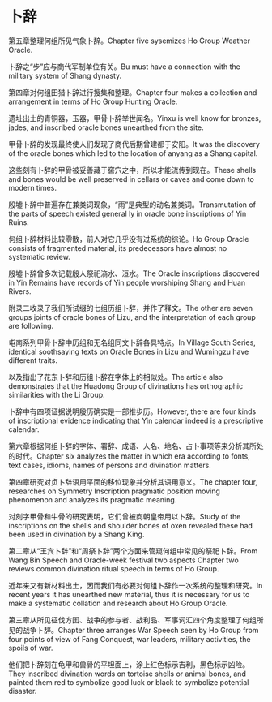 # 卜辞

<p><span class="chinese">第五章整理何组所见气象卜辞。</span><span class="english">Chapter five sysemizes Ho Group Weather Oracle.</span></p>

<p><span class="chinese">卜辞之“步”应与商代军制单位有关。</span><span class="english">Bu must have a connection with the military system of Shang dynasty.</span></p>

<p><span class="chinese">第四章对何组田猎卜辞进行搜集和整理。</span><span class="english">Chapter four makes a collection and arrangement in terms of Ho Group Hunting Oracle.</span></p>

<p><span class="chinese">遗址出土的青铜器，玉器，甲骨卜辞举世闻名。</span><span class="english">Yinxu is well know for bronzes, jades, and inscribed oracle bones unearthed from the site.</span></p>

<p><span class="chinese">甲骨卜辞的发现最终使人们发现了商代后期曾建都于安阳。</span><span class="english">It was the discovery of the oracle bones which led to the location of anyang as a Shang capital.</span></p>

<p><span class="chinese">这些刻有卜辞的甲骨被妥善藏于窖穴之中，所以才能流传到现在。</span><span class="english">These shells and bones would be well preserved in cellars or caves and come down to modern times.</span></p>

<p><span class="chinese">殷墟卜辞中普遍存在兼类词现象，“雨”是典型的动名兼类词。</span><span class="english">Transmutation of the parts of speech existed general ly in oracle bone inscriptions of Yin Ruins.</span></p>

<p><span class="chinese">何组卜辞材料比较零散，前人对它几乎没有过系统的综论。</span><span class="english">Ho Group Oracle consists of fragmented material, its predecessors have almost no systematic review.</span></p>

<p><span class="chinese">殷墟卜辞曾多次记载殷人祭祀滳水、洹水。</span><span class="english">The Oracle inscriptions discovered in Yin Remains have records of Yin people worshiping Shang and Huan Rivers.</span></p>

<p><span class="chinese">附录二收录了我们所试缀的七组历组卜辞，并作了释文。</span><span class="english">The other are seven groups joints of oracle bones of Lizu, and the interpretation of each group are following.</span></p>

<p><span class="chinese">屯南系列甲骨卜辞中历组和无名组同文卜辞各具特点。</span><span class="english">In Village South Series, identical soothsaying texts on Oracle Bones in Lizu and Wumingzu have different traits.</span></p>

<p><span class="chinese">以及指出了花东卜辞和历组卜辞在字体上的相似处。</span><span class="english">The article also demonstrates that the Huadong Group of divinations has orthographic similarities with the Li Group.</span></p>

<p><span class="chinese">卜辞中有四项证据说明殷历确实是一部推步历。</span><span class="english">However, there are four kinds of inscriptional evidence indicating that Yin calendar indeed is a prescriptive calendar.</span></p>

<p><span class="chinese">第六章根据何组卜辞的字体、署辞、成语、人名、地名、占卜事项等来分析其所处的时代。</span><span class="english">Chapter six analyzes the matter in which era according to fonts, text cases, idioms, names of persons and divination matters.</span></p>

<p><span class="chinese">第四章研究对贞卜辞语用平面的移位现象并分析其语用意义。</span><span class="english">The chapter four, researches on Symmetry Inscription pragmatic position moving phenomenon and analyzes its pragmatic meaning.</span></p>

<p><span class="chinese">对刻字甲骨和牛骨的研究表明，它们曾被商朝皇帝用以卜辞。</span><span class="english">Study of the inscriptions on the shells and shoulder bones of oxen revealed these had been used in divination by a Shang King.</span></p>

<p><span class="chinese">第二章从“王宾卜辞”和“周祭卜辞”两个方面来管窥何组中常见的祭祀卜辞。</span><span class="english">From Wang Bin Speech and Oracle-week festival two aspects Chapter two reviews common divination ritual speech in terms of Ho Group.</span></p>

<p><span class="chinese">近年来又有新材料出土，因而我们有必要对何组卜辞作一次系统的整理和研究。</span><span class="english">In recent years it has unearthed new material, thus it is necessary for us to make a systematic collation and research about Ho Group Oracle.</span></p>

<p><span class="chinese">第三章从所见征伐方囯、战争的参与者、战利品、军事词汇四个角度整理了何组所见的战争卜辞。</span><span class="english">Chapter three arranges War Speech seen by Ho Group from four points of view of Fang Conquest, war leaders, military activities, the spoils of war.</span></p>

<p><span class="chinese">他们把卜辞刻在龟甲和兽骨的平坦面上，涂上红色标示吉利，黑色标示凶险。</span><span class="english">They inscribed divination words on tortoise shells or animal bones, and painted them red to symbolize good luck or black to symbolize potential disaster.</span></p>

